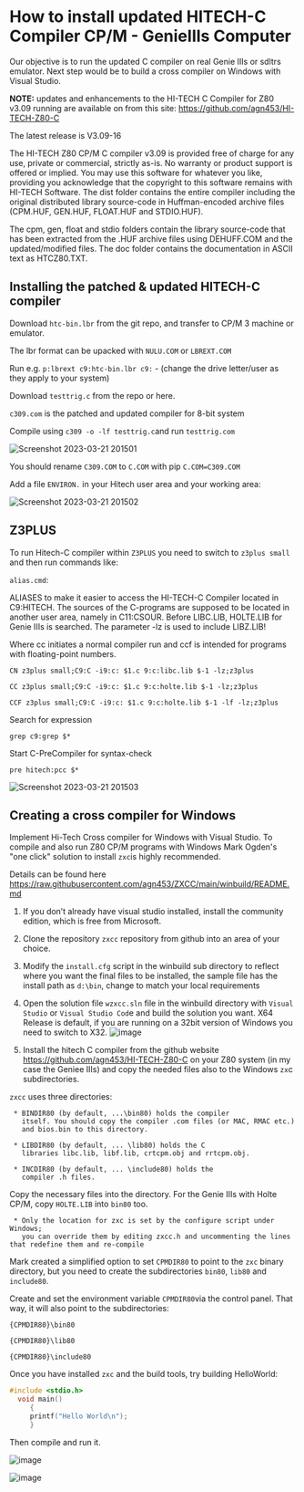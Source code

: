 # How to install updated HITECH-C Compiler CP/M - GenieIIIs Computer

Our objective is to run the updated C compiler on real Genie IIIs or sdltrs emulator. Next step would be to build a cross compiler on Windows with Visual Studio.

**NOTE:**  updates and enhancements to the HI-TECH C Compiler for Z80 v3.09 running are available on from this site:
<https://github.com/agn453/HI-TECH-Z80-C>

The latest release is V3.09-16

The HI-TECH Z80 CP/M C compiler v3.09 is provided free of charge for any use, private or commercial, strictly as-is. No warranty or product support is offered or implied. You may use this software for whatever you like, providing you acknowledge that the copyright to this software remains with HI-TECH Software.
The dist folder contains the entire compiler including the original distributed library source-code in Huffman-encoded archive files (CPM.HUF, GEN.HUF, FLOAT.HUF and STDIO.HUF).

The cpm, gen, float and stdio folders contain the library source-code that has been extracted from the .HUF archive files using DEHUFF.COM and the updated/modified files. The doc folder contains the documentation in ASCII text as HTCZ80.TXT.

## Installing the patched & updated HITECH-C compiler

Download `htc-bin.lbr` from the git repo, and transfer to CP/M 3 machine or emulator.

The lbr format can be upacked with `NULU.COM` or `LBREXT.COM`

Run e.g. `p:lbrext c9:htc-bin.lbr c9:` - (change the drive letter/user as they apply to your system)

Download `testtrig.c` from the repo or here.

`c309.com` is the patched and updated compiler for 8-bit system

Compile using `c309 -o -lf testtrig.c`and run `testtrig.com`

![Screenshot 2023-03-21 201501](https://user-images.githubusercontent.com/55332675/226792943-b155e17f-1d28-4ed8-b40a-50a34d8d68ac.jpg)

You should rename `C309.COM` to `C.COM` with pip `C.COM=C309.COM`

Add a file `ENVIRON.` in your Hitech user area and your working area:

![Screenshot 2023-03-21 201502](https://user-images.githubusercontent.com/55332675/226793998-eac932a1-6a7e-47b3-a807-ea05b31090a8.jpg)

## Z3PLUS

To run Hitech-C compiler within `Z3PLUS` you need to switch to `z3plus small` and then run commands like:

`alias.cmd`:

ALIASES to make it easier to access the HI-TECH-C Compiler located in C9:HITECH. The sources of the C-programs are supposed to be located in another user area, namely in C11:CSOUR. Before LIBC.LIB, HOLTE.LIB for Genie IIIs is searched. The parameter -lz is used to include LIBZ.LIB!

Where cc initiates a normal compiler run and ccf is intended for programs with floating-point numbers.

```console
CN z3plus small;C9:C -i9:c: $1.c 9:c:libc.lib $-1 -lz;z3plus

CC z3plus small;C9:C -i9:c: $1.c 9:c:holte.lib $-1 -lz;z3plus

CCF z3plus small;C9:C -i9:c: $1.c 9:c:holte.lib $-1 -lf -lz;z3plus
```

Search for expression

``` console
grep c9:grep $*
```

Start C-PreCompiler for syntax-check

```console
pre hitech:pcc $*
```

![Screenshot 2023-03-21 201503](https://user-images.githubusercontent.com/55332675/226808221-ece5623b-1156-44f2-9960-690e50548c31.jpg)

## Creating a cross compiler for Windows

Implement Hi-Tech Cross compiler for Windows with Visual Studio.
To compile and also run Z80 CP/M programs with Windows Mark Ogden's "one click" solution to install `zxc`is highly recommended.

Details can be found here
https://raw.githubusercontent.com/agn453/ZXCC/main/winbuild/README.md

1.	If you don’t already have visual studio installed, install the community edition, which is free from Microsoft.
2.	Clone the repository `zxcc` repository from github into an area of your choice.
3.	Modify the `install.cfg` script in the winbuild sub directory to reflect where you want the final files to be installed, the sample file has the install path as `d:\bin`, change to match your local requirements
4.	Open the solution file `wzxcc.sln` file in the winbuild directory with `Visual Studio` or `Visual Studio Cod`e and build the solution you want. X64 Release is default, if you are running on a 32bit version of Windows you need to switch to X32.
![image](https://user-images.githubusercontent.com/55332675/227419477-6e783754-d7ef-4dea-87a9-66f4f756df7f.png)

5.	Install the hitech C compiler from the github website  https://github.com/agn453/HI-TECH-Z80-C on your Z80 system (in my case the Geniee IIIs) and copy the needed files also to the Windows `zx`c subdirectories.

`zxcc` uses three directories:

     * BINDIR80 (by default, ...\bin80) holds the compiler
       itself. You should copy the compiler .com files (or MAC, RMAC etc.)
       and bios.bin to this directory.
       
     * LIBDIR80 (by default, ... \lib80) holds the C
       libraries libc.lib, libf.lib, crtcpm.obj and rrtcpm.obj.
       
     * INCDIR80 (by default, ... \include80) holds the
       compiler .h files.
       
Copy the necessary files into the directory. For the Genie IIIs with Holte CP/M, copy `HOLTE.LIB` into `bin80` too.
    
     * Only the location for zxc is set by the configure script under Windows;
       you can override them by editing zxcc.h and uncommenting the lines that redefine them and re-compile

Mark created a simplified option to set `CPMDIR80` to point to the `zxc` binary directory, but you need to create the subdirectories `bin80`, `lib80` and `include80`.

Create and set the environment variable `CPMDIR80`via the control panel. That way, it will also point to the subdirectories:

``` console
{CPMDIR80}\bin80

{CPMDIR80}\lib80

{CPMDIR80}\include80
```

Once you have installed `zxc` and the build tools, try building HelloWorld:

``` c
#include <stdio.h>
  void main()
     {
     printf("Hello World\n");
     }
```

Then compile and run it.

![image](https://user-images.githubusercontent.com/55332675/227382323-a97b2943-031d-4a71-9272-fd52d08bd218.png)


![image](https://user-images.githubusercontent.com/55332675/227391414-3cc54518-46ac-4773-9db1-b9a5c05e5844.png)
